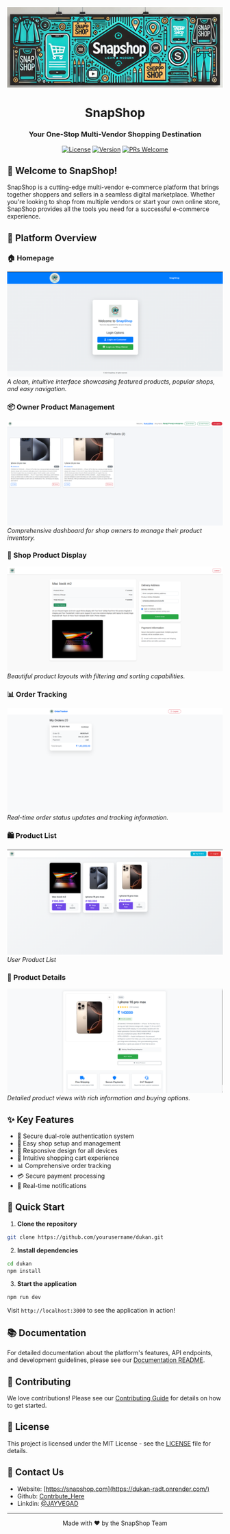 <div align="center">
  <img src="./assests/Banner.png" alt="SnapShop Logo" width="800px">
  
  # SnapShop
  ### Your One-Stop Multi-Vendor Shopping Destination
  
  [![License](https://img.shields.io/badge/license-MIT-blue.svg)](LICENSE)
  [![Version](https://img.shields.io/badge/version-1.0.0-green.svg)](package.json)
  [![PRs Welcome](https://img.shields.io/badge/PRs-welcome-brightgreen.svg)](#contributing)
</div>

## 🌟 Welcome to SnapShop!

SnapShop is a cutting-edge multi-vendor e-commerce platform that brings together shoppers and sellers in a seamless digital marketplace. Whether you're looking to shop from multiple vendors or start your own online store, SnapShop provides all the tools you need for a successful e-commerce experience.

## 🎨 Platform Overview

### 🏠 Homepage
![Homepage](./assests/Home_Page.png)
*A clean, intuitive interface showcasing featured products, popular shops, and easy navigation.*

### 📦 Owner Product Management
![Owner Product List](./assests/Owner_Product_List.png)
*Comprehensive dashboard for shop owners to manage their product inventory.*

### 🏪 Shop Product Display
![Shop Products](./assests/Shop_Product.png)
*Beautiful product layouts with filtering and sorting capabilities.*

### 📊 Order Tracking
![User Order Tracking](./assests/User_Order_Tracker.png)
*Real-time order status updates and tracking information.*

### 🛍️ Product List
![User Product List](./assests/User_products_list.png)
*User Product List*

### 📱 Product Details
![Product Details](./assests/Product_Details.png)
*Detailed product views with rich information and buying options.*

## ✨ Key Features

- 🔐 Secure dual-role authentication system
- 🏪 Easy shop setup and management
- 📱 Responsive design for all devices
- 🛒 Intuitive shopping cart experience
- 📊 Comprehensive order tracking
- 💳 Secure payment processing
- 📨 Real-time notifications

## 🚀 Quick Start

1. **Clone the repository**
```bash
git clone https://github.com/yourusername/dukan.git
```

2. **Install dependencies**
```bash
cd dukan
npm install
```

3. **Start the application**
```bash
npm run dev
```

Visit `http://localhost:3000` to see the application in action!

## 📚 Documentation

For detailed documentation about the platform's features, API endpoints, and development guidelines, please see our [Documentation README](docs/README.md).

## 🤝 Contributing

We love contributions! Please see our [Contributing Guide](CONTRIBUTING.md) for details on how to get started.

## 📄 License

This project is licensed under the MIT License - see the [LICENSE](LICENSE) file for details.

## 💌 Contact Us

- Website: [https://snapshop.com](https://dukan-radt.onrender.com/)
- Github: [Contrbute_Here](https://github.com/Vegadjay/Dukan)
- Linkdin: [@JAYVEGAD](www.linkedin.com/in/vegadjay)
---
<div align="center">
  Made with ❤️ by the SnapShop Team
</div>